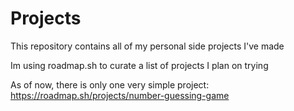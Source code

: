 # Projects

This repository contains all of my personal side projects I've made


Im using roadmap.sh to curate a list of projects I plan on trying

As of now, there is only one very simple project:
https://roadmap.sh/projects/number-guessing-game

